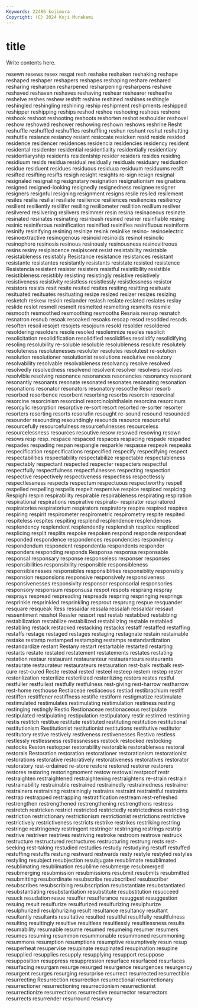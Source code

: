 ```yaml
---
Keywords: 22486 kojimura
Copyright: (C) 2024 Koji Murakami
---
```


# title

Write contents here.



 resewn resews resex resgat resh
reshake reshaken reshaking reshape reshaped reshaper reshapers reshapes reshaping reshare
reshared resharing resharpen resharpened resharpening resharpens reshave reshaved reshaven reshaves
reshaving reshear reshearer resheathe reshelve reshes reshew reshift reshine reshined
reshines reshingle reshingled reshingling reshining reship reshipment reshipments reshipped reshipper
reshipping reships reshod reshoe reshoeing reshoes reshone reshook reshoot reshooting
reshoots reshorten reshot reshoulder reshovel reshow reshowed reshower reshowing reshown
reshows reshrine Resht reshuffle reshuffled reshuffles reshuffling reshun reshunt reshut
reshutting reshuttle resiance resiancy resiant resiccate resicken resid reside resided
residence residencer residences residencia residencies residency resident residental residenter residential
residentiality residentially residentiary residentiaryship residents residentship resider residers resides residing
residiuum resids residua residual residually residuals residuary residuation residue residuent
residues residuous residuua residuum residuums resift resifted resifting resifts resigh
resight resights re-sign resign resignal resignaled resignaling resignatary resignation resignationism
resignations resigned resigned-looking resignedly resignedness resignee resigner resigners resignful resigning
resignment resigns resile resiled resilement resiles resilia resilial resiliate resilience
resiliences resiliencies resiliency resilient resiliently resilifer resiling resiliometer resilition resilium
resilver resilvered resilvering resilvers resimmer resin resina resinaceous resinate resinated
resinates resinating resinbush resined resiner resinfiable resing resinic resiniferous resinification
resinified resinifies resinifluous resiniform resinify resinifying resining resinize resink resinlike
resino- resinoelectric resinoextractive resinogenous resinoid resinoids resinol resinolic resinophore resinosis
resinous resinously resinousness resinovitreous resins resiny resipiscence resipiscent resist resistability
resistable resistableness resistably Resistance resistance resistances resistant resistante resistantes resistantly
resistants resistate resisted resistence Resistencia resistent resister resisters resistful resistibility
resistible resistibleness resistibly resisting resistingly resistive resistively resistiveness resistivity resistless
resistlessly resistlessness resistor resistors resists resit resite resited resites resiting
resitting resituate resituated resituates resituating resize resized resizer resizes resizing
resketch reskew reskin reslander reslash reslate reslated reslates reslay reslide
reslot resmell resmelt resmelted resmelting resmelts resmile resmooth resmoothed resmoothing
resmooths Resnais resnap resnatch resnatron resnub resoak resoaked resoaks resoap
resod resodded resods resoften resoil resojet resojets resojourn resold resolder
resoldered resoldering resolders resole resoled resolemnize resoles resolicit resolicitation resolidification
resolidified resolidifies resolidify resolidifying resoling resolubility re-soluble resoluble resolubleness resolute
resolutely resoluteness resolutenesses resoluter resolutes resolutest re-solution resolution resolutioner resolutionist
resolutions resolutive resolutory resolvability resolvable resolvableness resolvancy resolve resolved resolvedly
resolvedness resolvend resolvent resolver resolvers resolves resolvible resolving resonance resonances
resonancies resonancy resonant resonantly resonants resonate resonated resonates resonating resonation
resonations resonator resonators resonatory resoothe Resor resorb resorbed resorbence resorbent
resorbing resorbs resorcin resorcinal resorcine resorcinism resorcinol resorcinolphthalein resorcins resorcinum
resorcylic resorption resorptive re-sort resort resorted re-sorter resorter resorters resorting
resorts resorufin resought re-sound resound resounded resounder resounding resoundingly resounds
resource resourceful resourcefully resourcefulness resourcefulnesses resourceless resourcelessness resources resoutive resow
resowed resowing resown resows resp resp. respace respaced respaces respacing
respade respaded respades respading respan respangle resparkle respasse respeak respeaks
respecification respecifications respecified respecify respecifying respect respectabilities respectability respectabilize respectable
respectableness respectably respectant respected respecter respecters respectful respectfully respectfulness respectfulnesses
respecting respection respective respectively respectiveness respectless respectlessly respectlessness respects respectum
respectuous respectworthy respell respelled respelling respells respelt respersive respice respiced
respicing Respighi respin respirability respirable respirableness respirating respiration respirational respirations
respirative respirato- respirator respiratored respiratories respiratorium respirators respiratory respire respired
respires respiring respirit respirometer respirometric respirometry respite respited respiteless respites
respiting resplend resplendence resplendences resplendency resplendent resplendently resplendish resplice respliced
resplicing resplit resplits respoke respoken respond responde respondeat responded respondence
respondences respondencies respondency respondendum respondent respondentia respondents responder responders responding
responds Responsa responsa responsable responsal responsary response responseless responser responses
responsibilities responsibility responsible responsibleness responsiblenesses responsibles responsiblities responsiblity responsibly responsion
responsions responsive responsively responsiveness responsivenesses responsivity responsor responsorial responsories responsory
responsum responsusa respot respots resprang respray resprays respread respreading respreads
respring respringing resprings resprinkle resprinkled resprinkling resprout resprung respue resquander
resquare resqueak Ress ressaidar ressala ressalah ressaldar ressaut ressentiment resshot
Ressler ressort rest restab restabbed restabbing restabilization restabilize restabilized restabilizing
restable restabled restabling restack restacked restacking restacks restaff restaffed restaffing
restaffs restage restaged restages restaging restagnate restain restainable restake restamp
restamped restamping restamps restandardization restandardize restant Restany restart restartable restarted
restarting restarts restate restated restatement restatements restates restating restation restaur
restaurant restauranteur restauranteurs restaurants restaurate restaurateur restaurateurs restauration rest-balk restbalk
rest-cure rest-cured Reste resteal rested resteel resteep restem restep rester
resterilization resterilize resterilized resterilizing resters restes restful restfuller restfullest restfully
restfulness rest-giving rest-harrow restharrow rest-home resthouse Restiaceae restiaceous restiad restibrachium
restiff restiffen restiffener restiffness restifle restiform restigmatize restimulate restimulated restimulates
restimulating restimulation restiness resting restinging restingly Restio Restionaceae restionaceous restipulate
restipulated restipulating restipulation restipulatory restir restirred restirring restis restitch restitue
restitute restituted restituting restitution restitutional restitutionism Restitutionist restitutionist restitutions restitutive
restitutor restitutory restive restively restiveness restivenesses Restivo restless restlessly restlessness
restlessnesses restock restocked restocking restocks Reston restopper restorability restorable restorableness
restoral restorals Restoration restoration restorationer restorationism restorationist restorations restorative restoratively
restorativeness restoratives restorator restoratory rest-ordained re-store restore restored restorer restorers
restores restoring restoringmoment restow restowal restproof restr restraighten restraightened restraightening
restraightens re-strain restrain restrainability restrainable restrained restrainedly restrainedness restrainer restrainers
restraining restrainingly restrains restraint restraintful restraints restrap restrapped restrapping restratification
restream rest-refreshed restrengthen restrengthened restrengthening restrengthens restress restretch restricken restrict
restricted restrictedly restrictedness restricting restriction restrictionary restrictionism restrictionist restrictions restrictive
restrictively restrictiveness restricts restrike restrikes restriking restring restringe restringency restringent
restringer restringing restrings restrip restrive restriven restrives restriving restroke restroom
restrove restruck restructure restructured restructures restructuring restrung rests rest-seeking rest-taking
restudied restudies restudy restudying restuff restuffed restuffing restuffs restung restward
restwards resty restyle restyled restyles restyling resubject resubjection resubjugate resublimate
resublimated resublimating resublimation resublime resubmerge resubmerged resubmerging resubmission resubmissions resubmit
resubmits resubmitted resubmitting resubordinate resubscribe resubscribed resubscriber resubscribes resubscribing resubscription
resubstantiate resubstantiated resubstantiating resubstantiation resubstitute resubstitution resucceed resuck resudation resue
resuffer resufferance resuggest resuggestion resuing resuit resulfurize resulfurized resulfurizing resulphurize
resulphurized resulphurizing result resultance resultancy resultant resultantly resultants resultative resulted
resultful resultfully resultfulness resulting resultingly resultive resultless resultlessly resultlessness results
resumability resumable resume resumed resumeing resumer resumers resumes resuming resummon
resummonable resummoned resummoning resummons resumption resumptions resumptive resumptively resun resup
resuperheat resupervise resupinate resupinated resupination resupine resupplied resupplies resupply resupplying
resupport resuppose resupposition resuppress resuppression resurface resurfaced resurfaces resurfacing resurgam
resurge resurged resurgence resurgences resurgency resurgent resurges resurging resurprise resurrect
resurrected resurrectible resurrecting Resurrection resurrection resurrectional resurrectionary resurrectioner resurrectioning resurrectionism
resurrectionist resurrectionize resurrections resurrective resurrector resurrectors resurrects resurrender resurround resurvey
